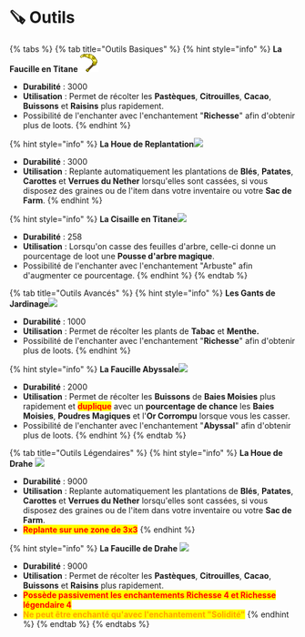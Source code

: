 # 🪚 Outils



{% tabs %}
{% tab title="Outils Basiques" %}
{% hint style="info" %}
**La Faucille en Titane** ![](<../../.gitbook/assets/sickle (1).png>)&#x20;

* **Durabilité** : 3000
* **Utilisation** :  Permet de récolter les **Pastèques**, **Citrouilles**, **Cacao**, **Buissons** et **Raisins** plus rapidement.
* Possibilité de l'enchanter avec l'enchantement "**Richesse**" afin d'obtenir plus de loots.
{% endhint %}

{% hint style="info" %}
**La Houe de Replantation**![](../../.gitbook/assets/plantation\_hoe.png)

* **Durabilité** : 3000
* **Utilisation** : Replante automatiquement les plantations de **Blés**, **Patates**, **Carottes** et **Verrues du Nether** lorsqu'elles sont cassées, si vous disposez des graines ou de l'item dans votre inventaire ou votre **Sac de Farm**.
{% endhint %}

{% hint style="info" %}
**La Cisaille en Titane**![](<../../.gitbook/assets/titane\_shears (1).png>)

* **Durabilité** : 258
* **Utilisation** : Lorsqu'on casse des feuilles d'arbre, celle-ci donne un pourcentage de loot une **Pousse d'arbre magique**.
* Possibilité de l'enchanter avec l'enchantement "Arbuste" afin d'augmenter ce pourcentage.
{% endhint %}
{% endtab %}

{% tab title="Outils Avancés" %}
{% hint style="info" %}
**Les Gants de Jardinage**![](../../.gitbook/assets/gardening\_gloves.png)

* **Durabilité** :  1000
* **Utilisation** : Permet de récolter les plants de **Tabac** et **Menthe.**
* Possibilité de l'enchanter avec l'enchantement "**Richesse**" afin d'obtenir plus de loots.
{% endhint %}

{% hint style="info" %}
**La Faucille Abyssale**![](../../.gitbook/assets/abyssal\_sickle.png)

* **Durabilité** :  2000
* **Utilisation** : Permet de récolter les **Buissons** de **Baies Moisies** plus rapidement et <mark style="color:red;">**duplique**</mark> avec un **pourcentage de chance** les **Baies Moisies**, **Poudres Magiques** et l'**Or Corrompu** lorsque vous les casser.
* Possibilité de l'enchanter avec l'enchantement "**Abyssal**" afin d'obtenir plus de loots.
{% endhint %}
{% endtab %}

{% tab title="Outils Légendaires" %}
{% hint style="info" %}
**La Houe de Drahe** ![](../../.gitbook/assets/drahe\_hoe.png)

* **Durabilité** :  9000
* **Utilisation** : Replante automatiquement les plantations de **Blés**, **Patates**, **Carottes** et **Verrues du Nether** lorsqu'elles sont cassées, si vous disposez des graines ou de l'item dans votre inventaire ou votre **Sac de Farm**.
* <mark style="color:red;">**Replante sur une zone de 3x3**</mark>
{% endhint %}

{% hint style="info" %}
**La Faucille de Drahe** ![](../../.gitbook/assets/drahe\_sickle.png)

* **Durabilité** :  9000
* **Utilisation** :  Permet de récolter les **Pastèques**, **Citrouilles**, **Cacao**, **Buissons** et **Raisins** plus rapidement.
* <mark style="color:red;">**Possède passivement les enchantements Richesse 4 et Richesse légendaire 4**</mark>
* <mark style="color:orange;">**Ne peut être enchanté qu'avec l'enchantement "Solidité"**</mark>
{% endhint %}
{% endtab %}
{% endtabs %}







